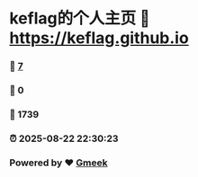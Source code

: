 # keflag的个人主页 :link: https://keflag.github.io 
### :page_facing_up: [7](https://keflag.github.io/tag.html) 
### :speech_balloon: 0 
### :hibiscus: 1739 
### :alarm_clock: 2025-08-22 22:30:23 
### Powered by :heart: [Gmeek](https://github.com/Meekdai/Gmeek)

